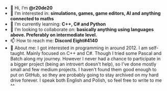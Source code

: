 - 👋 Hi, I’m **@r20de20**
- 👀 I’m interested in: **simulations, games, game editors, AI and anything connected to maths**
- 🌱 I’m currently learning: **C++, C# and Python**
- 💞️ I’m looking to collaborate on: **basically anything using languages above. Preferably on intermediate level.**
- 📫 How to reach me: **Discord Eight#4140**
- 🤔 About me: I got interested in programming in around 2012. I am self-taught. Mainly focused on C++ and C#. Though I tried some Pascal and Batch along my journey.
However I never had a chance to participate in a bigger project (being an introvert doesn't help), so I've done mostly small and few medium projects. I haven't found
them good enough to put on GitHub, so they are probably going to stay archived on my hard drive forever.
I speak both English and Polish, so feel free to write to me ^^

<!---
r20de20/r20de20 is a ✨ special ✨ repository because its `README.md` (this file) appears on your GitHub profile.
You can click the Preview link to take a look at your changes.
--->
